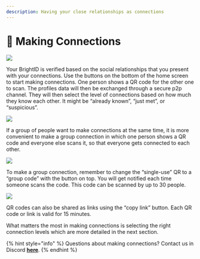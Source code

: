```yaml
---
description: Having your close relationships as connections
---
```


# 🤝 Making Connections

![](<../../.gitbook/assets/making Connection\_P1.png>)

Your BrightID is verified based on the social relationships that you present with your connections. Use the buttons on the bottom of the home screen to start making connections. One person shows a QR code for the other one to scan. The profiles data will then be exchanged through a secure p2p channel. They will then select the level of connections based on how much they know each other. It might be “already known”, “just met”, or “suspicious”.

![](<../../.gitbook/assets/Making connection\_P2 (2).png>)

If a group of people want to make connections at the same time, it is more convenient to make a group connection in which one person shows a QR code and everyone else scans it, so that everyone gets connected to each other.

![](<../../.gitbook/assets/Making connection\_P3 (2).png>)

To make a group connection, remember to change the “single-use” QR to a “group code” with the button on top. You will get notified each time someone scans the code. This code can be scanned by up to 30 people.

![](<../../.gitbook/assets/Making connection\_P4.png>)

QR codes can also be shared as links using the “copy link” button. Each QR code or link is valid for 15 minutes.

What matters the most in making connections is selecting the right connection levels which are more detailed in the next section.

{% hint style="info" %}
Questions about making connections? Contact us in Discord [**here**](https://discord.gg/nTtuB2M).
{% endhint %}
